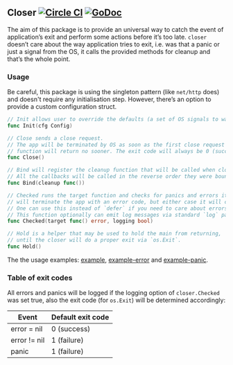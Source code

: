 ## Closer [![Circle CI](https://circleci.com/gh/xlab/closer/tree/master.svg?style=svg)](https://circleci.com/gh/xlab/closer/tree/master) [![GoDoc](https://godoc.org/github.com/xlab/closer?status.svg)](https://godoc.org/github.com/xlab/closer)

The aim of this package is to provide an universal way to catch the event of application’s exit and perform some actions before it’s too late. `closer` doesn’t care about the way application tries to exit, i.e. was that a panic or just a signal from the OS, it calls the provided methods for cleanup and that’s the whole point.

### Usage

Be careful, this package is using the singleton pattern (like `net/http` does) and doesn't require any initialisation step. However, there’s an option to provide a custom configuration struct.

```go
// Init allows user to override the defaults (a set of OS signals to watch for, for example).
func Init(cfg Config)

// Close sends a close request.
// The app will be terminated by OS as soon as the first close request will be handled by closer, this
// function will return no sooner. The exit code will always be 0 (success).
func Close()

// Bind will register the cleanup function that will be called when closer will get a close request.
// All the callbacks will be called in the reverse order they were bound, that's similar to how `defer` works.
func Bind(cleanup func())

// Checked runs the target function and checks for panics and errors it may yield. In case of panic or error, closer
// will terminate the app with an error code, but either case it will call all the bound callbacks beforehand.
// One can use this instead of `defer` if you need to care about errors and panics that always may happen.
// This function optionally can emit log messages via standard `log` package.
func Checked(target func() error, logging bool)

// Hold is a helper that may be used to hold the main from returning,
// until the closer will do a proper exit via `os.Exit`.
func Hold()
```

The the usage examples: [example](/cmd/example/main.go), [example-error](/cmd/example-error/main.go) and [example-panic](/cmd/example-panic/main.go).

### Table of exit codes

All errors and panics will be logged if the logging option of `closer.Checked` was set true, also the exit code (for `os.Exit`) will be determined accordingly:

Event         | Default exit code
------------- | -------------
error = nil   | 0 (success)
error != nil  | 1 (failure)
panic         | 1 (failure)

